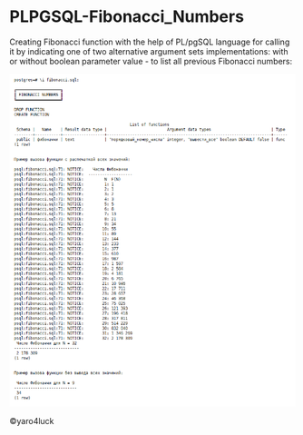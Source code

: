# PLPGSQL-Fibonacci_Numbers

Creating Fibonacci function with the help of PL/pgSQL language for calling it by indicating one of two alternative argument sets implementations: with or without boolean parameter value - to list all previous Fibonacci numbers:

![script_output](fibonacci_output.png)

:copyright:yaro4luck
